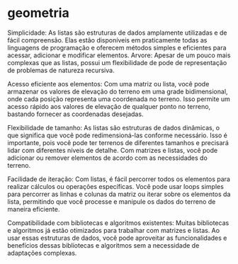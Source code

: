 # geometria

Simplicidade: As listas são estruturas de dados amplamente utilizadas e de fácil compreensão. Elas estão disponíveis em praticamente todas as linguagens de programação e oferecem métodos simples e eficientes para acessar, adicionar e modificar elementos.
Arvore: Apesar de um pouco mais complexas que as listas, possui um flexibilidade de pode de representação de problemas de natureza recursiva.

Acesso eficiente aos elementos: Com uma matriz ou lista, você pode armazenar os valores de elevação do terreno em uma grade bidimensional, onde cada posição representa uma coordenada no terreno. Isso permite um acesso rápido aos valores de elevação de qualquer ponto no terreno, bastando fornecer as coordenadas desejadas.

Flexibilidade de tamanho: As listas são estruturas de dados dinâmicas, o que significa que você pode redimensioná-las conforme necessário. Isso é importante, pois você pode ter terrenos de diferentes tamanhos e precisará lidar com diferentes níveis de detalhe. Com matrizes e listas, você pode adicionar ou remover elementos de acordo com as necessidades do terreno.

Facilidade de iteração: Com listas, é fácil percorrer todos os elementos para realizar cálculos ou operações específicas. Você pode usar loops simples para percorrer as linhas e colunas da matriz ou iterar sobre os elementos da lista, permitindo que você processe e manipule os dados do terreno de maneira eficiente.

Compatibilidade com bibliotecas e algoritmos existentes: Muitas bibliotecas e algoritmos já estão otimizados para trabalhar com matrizes e listas. Ao usar essas estruturas de dados, você pode aproveitar as funcionalidades e benefícios dessas bibliotecas e algoritmos sem a necessidade de adaptações complexas.
